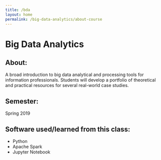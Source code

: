 ```yaml
---
title: /bda
layout: home
permalink: /big-data-analytics/about-course
---
```


# Big Data Analytics

## About:
A broad introduction to big data analytical and processing tools for information professionals. Students will develop a portfolio of theoretical and practical resources for several real-world case studies.
## Semester:
Spring 2019

## Software used/learned from this class:
- Python
- Apache Spark
- Jupyter Notebook
